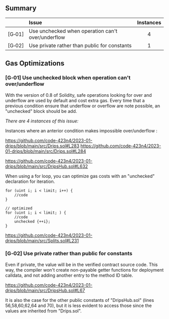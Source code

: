 ## Summary


| |Issue|Instances|
|-|:-|:-:|
| [G&#x2011;01] | Use unchecked when operation can't over/underflow | 4 |
| [G&#x2011;02] | Use private rather than public for constants | 1 |


## Gas Optimizations

### [G&#x2011;01]  Use unchecked block when operation can't over/underflow

With the version of 0.8 of Solidity, safe operations looking for over and underflow are used by default and cost extra gas. Every time that a previous condition ensure that underflow or overflow are note possible, an "unchecked" block should be add.

*There are 4 instances of this issue:*

Instances where an anterior condition makes impossible over/underflow : 

https://github.com/code-423n4/2023-01-drips/blob/main/src/Drips.sol#L283
https://github.com/code-423n4/2023-01-drips/blob/main/src/Drips.sol#L284


https://github.com/code-423n4/2023-01-drips/blob/main/src/DripsHub.sol#L632


When using a for loop, you can optimize gas costs with an "unchecked" declaration for iteration.

```solidity
for (uint i; i < limit; i++) {
    //code
}

// optimized
for (uint i; i < limit; ) {
    //code
    unchecked {++i};
}
```
https://github.com/code-423n4/2023-01-drips/blob/main/src/Splits.sol#L231


### [G&#x2011;02]  Use private rather than public for constants

Even if private, the value will be in the verified contract source code. 
This way, the compiler won't create non-payable getter functions for deployment calldata, and not adding another entry to the method ID table.

https://github.com/code-423n4/2023-01-drips/blob/main/src/DripsHub.sol#L67

It is also the case for the other public constants of "DripsHub.sol" (lines 56,58,60,62,64 and 70), but it is less evident to
access those since the values are inherited from "Drips.sol".

